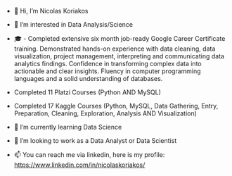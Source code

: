 - 👋 Hi, I’m Nicolas Koriakos

- 👀 I’m interested in Data Analysis/Science

-	🎓 - Completed extensive six month job-ready Google Career Certificate training.
      Demonstrated hands-on experience with data cleaning, data visualization, project
      management, interpreting and communicating data analytics findings.
      Confidence in transforming complex data into actionable and clear insights. Fluency in
      computer programming languages and a solid understanding of databases.
      
- Completed 11 Platzi Courses (Python AND MySQL)
      
- Completed 17 Kaggle Courses (Python, MySQL, Data Gathering, Entry, Preparation, Cleaning, Exploration, Analysis AND Visualization)
  
- 🌱 I’m currently learning Data Science

- 💞️ I’m looking to work as a Data Analyst or Data Scientist

- 📫 You can reach me via linkedin, here is my profile: https://www.linkedin.com/in/nicolaskoriakos/
